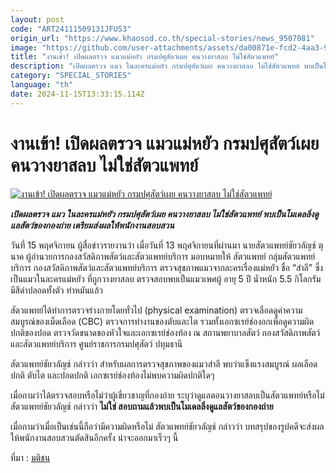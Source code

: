 ```yaml
---
layout: post
code: "ART24111509131JFUS3"
origin_url: "https://www.khaosod.co.th/special-stories/news_9507081"
image: "https://github.com/user-attachments/assets/da00871e-fcd2-4aa3-9fc5-254d36fafb32"
title: "งานเข้า! เปิดผลตรวจ แมวแม่หยัว กรมปศุสัตว์เผย คนวางยาสลบ ไม่ใช่สัตวแพทย์"
description: "เปิดผลตรวจ แมว ในละครแม่หยัว กรมปศุสัตว์เผย คนวางยาสลบ ไม่ใช่สัตวแพทย์ พบเป็นโมเดลลิ่งดูแลสัตว์ของกองถ่าย เตรียมส่งผลให้พนักงานสอบสวน"
category: "SPECIAL_STORIES"
language: "th"
date: 2024-11-15T13:33:15.114Z
---
```


# งานเข้า! เปิดผลตรวจ แมวแม่หยัว กรมปศุสัตว์เผย คนวางยาสลบ ไม่ใช่สัตวแพทย์

[![งานเข้า! เปิดผลตรวจ แมวแม่หยัว กรมปศุสัตว์เผย คนวางยาสลบ ไม่ใช่สัตวแพทย์](https://www.khaosod.co.th/wpapp/uploads/2024/11/CAT15-11-02.jpg "งานเข้า! เปิดผลตรวจ แมวแม่หยัว กรมปศุสัตว์เผย คนวางยาสลบ ไม่ใช่สัตวแพทย์")](https://www.khaosod.co.th/wpapp/uploads/2024/11/CAT15-11-02.jpg)

_**เปิดผลตรวจ แมว ในละครแม่หยัว กรมปศุสัตว์เผย คนวางยาสลบ ไม่ใช่สัตวแพทย์ พบเป็นโมเดลลิ่งดูแลสัตว์ของกองถ่าย เตรียมส่งผลให้พนักงานสอบสวน**_

วันที่ 15 พฤศจิกายน ผู้สื่อข่าวรายงานว่า เมื่อวันที่ 13 พฤศจิกายนที่ผ่านมา นายสัตวแพทย์ชัยวลัญช์ ตุนาค ผู้อำนวยการกองสวัสดิภาพสัตว์และสัตวแพทย์บริการ มอบหมายให้ สัตวแพทย์ กลุ่มสัตวแพทย์บริการ กองสวัสดิภาพสัตว์และสัตวแพทย์บริการ ตรวจสุขภาพแมวจากละครเรื่องแม่หยัว ชื่อ “สำลี” ซึ่งเป็นแมวในละครแม่หยัว ที่ถูกวางยาสลบ ตรวจสอบพบเป็นแมวเพศผู้ อายุ 5 ปี น้ำหนัก 5.5 กิโลกรัม มีสีดำปลอดทั้งตัว ทำหมันแล้ว

สัตวแพทย์ได้ทำการตรวจร่างกายโดยทั่วไป (physical examination) ตรวจเลือดดูค่าความสมบูรณ์ของเม็ดเลือด (CBC) ตรวจการทำงานของตับและไต รวมทั้งเอกซเรย์ช่องอกเพื่อดูความผิดปกติของปอด ตรวจวัดขนาดของหัวใจและเอกซเรย์ช่องท้อง ณ สถานพยาบาลสัตว์ กองสวัสดิภาพสัตว์และสัตวแพทย์บริการ ศูนย์ราชการกรมปศุสัตว์ ปทุมธานี

สัตวแพทย์ชัยวลัญช์ กล่าวว่า สำหรับผลการตรวจสุขภาพของแมวสำลี พบว่าแข็งแรงสมบูรณ์ ผลเลือดปกติ ตับไต และปอดปกติ เอกซเรย์ช่องท้องไม่พบความผิดปกติใดๆ

เมื่อถามว่าได้ตรวจสอบหรือไม่ว่าผู้เชี่ยวชาญที่กองถ่าย ระบุว่าดูแลตอนวางยาสลบเป็นสัตวแพทย์หรือไม่ สัตวแพทย์ชัยวลัญช์ กล่าวว่า **ไม่ใช่ สอบถามแล้วพบเป็นโมเดลลิ่งดูแลสัตว์ของกองถ่าย**

เมื่อถามว่าเมื่อเป็นเช่นนี้ถือว่ามีความผิดหรือไม่ สัตวแพทย์ชัยวลัญช์ กล่าวว่า บทสรุปของรูปคดีจะส่งผลให้พนักงานสอบสวนตัดสินอีกครั้ง น่าจะออกมาเร็วๆ นี้

ที่มา : [มติชน](https://www.matichon.co.th/entertainment/news_4899843)